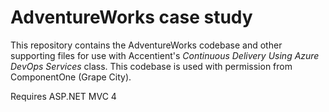 # AdventureWorks case study

This repository contains the AdventureWorks codebase and other supporting files for use with Accentient's *Continuous Delivery Using Azure DevOps Services* class.
This codebase is used with permission from ComponentOne (Grape City).

Requires ASP.NET MVC 4
